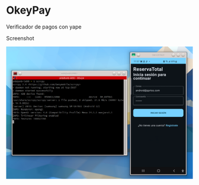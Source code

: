 # OkeyPay

Verificador de pagos con yape


Screenshot

![screenshot](./docs/Screenshot_20240717_115759.png)
